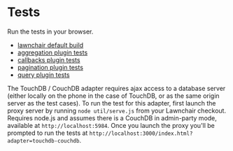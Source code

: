 Tests
=====

Run the tests in your browser.

- <a href="tests/test">lawnchair default build</a>
- <a href="tests/test/plugin/aggregation.html">aggregation plugin tests</a>
- <a href="tests/test/plugin/callbacks.html">callbacks plugin tests</a>
- <a href="tests/test/plugin/pagination.html">pagination plugin tests</a>
- <a href="tests/test/plugin/query.html">query plugin tests</a>

The TouchDB / CouchDB adapter requires ajax access to a database
server (either locally on the phone in the case of TouchDB, or as the
same origin server as the test cases). To run the test for this
adapter, first launch the proxy server by running `node util/serve.js`
from your Lawnchair checkout. Requires node.js and assumes there is a
CouchDB in admin-party mode, available at `http://localhost:5984`.
Once you launch the proxy you'll be prompted to run the tests at
`http://localhost:3000/index.html?adapter=touchdb-couchdb`.
